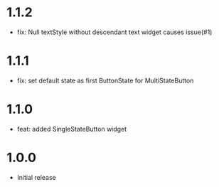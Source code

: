 # 1.1.2

- fix: Null textStyle without descendant text widget causes issue(#1)

# 1.1.1

- fix: set default state as first ButtonState for MultiStateButton

# 1.1.0

- feat: added SingleStateButton widget

# 1.0.0

- Initial release